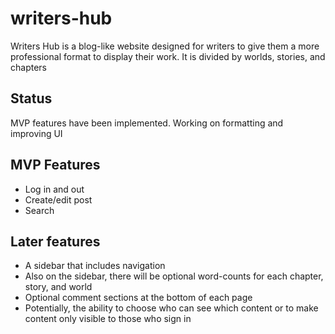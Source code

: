 # writers-hub
Writers Hub is a blog-like website designed for writers to give them a more
professional format to display their work. It is divided by worlds, stories,
 and chapters

## Status
MVP features have been implemented. Working on formatting and improving UI

## MVP Features
* Log in and out
* Create/edit post
* Search

## Later features
* A sidebar that includes navigation
* Also on the sidebar, there will be optional word-counts for each chapter, story, and world
* Optional comment sections at the bottom of each page
* Potentially, the ability to choose who can see which content or to make content only visible
to those who sign in
